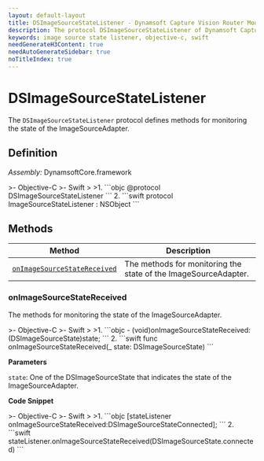 ```yaml
---
layout: default-layout
title: DSImageSourceStateListener - Dynamsoft Capture Vision Router Module iOS Edition API Reference
description: The protocol DSImageSourceStateListener of Dynamsoft Capture Vision Router Module defines methods for monitoring the state of the ImageSourceAdapter.
keywords: image source state listener, objective-c, swift
needGenerateH3Content: true
needAutoGenerateSidebar: true
noTitleIndex: true
---
```


# DSImageSourceStateListener

The `DSImageSourceStateListener` protocol defines methods for monitoring the state of the ImageSourceAdapter.

## Definition

*Assembly:* DynamsoftCore.framework

<div class="sample-code-prefix"></div>
>- Objective-C
>- Swift
>
>1. 
```objc
@protocol DSImageSourceStateListener <NSObject>
```
2. 
```swift
protocol ImageSourceStateListener : NSObject
```

## Methods

| Method | Description |
|------- |-------------|
| [`onImageSourceStateReceived`](#onimagesourcestatereceived) | The methods for monitoring the state of the ImageSourceAdapter. |

### onImageSourceStateReceived

The methods for monitoring the state of the ImageSourceAdapter.

<div class="sample-code-prefix"></div>
>- Objective-C
>- Swift
>
>1. 
```objc
- (void)onImageSourceStateReceived:(DSImageSourceState)state;
```
2. 
```swift
func onImageSourceStateReceived(_ state: DSImageSourceState)
```

**Parameters**

`state`: One of the DSImageSourceState that indicates the state of the ImageSourceAdapter.

**Code Snippet**

<div class="sample-code-prefix"></div>
>- Objective-C
>- Swift
>
>1. 
```objc
[stateListener onImageSourceStateReceived:DSImageSourceStateConnected];
```
2. 
```swift
stateListener.onImageSourceStateReceived(DSImageSourceState.connected)
```
